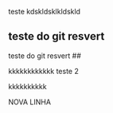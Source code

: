 teste
kdskldsklkldskld


## teste do git resvert ##
teste do git resvert ##

kkkkkkkkkkkk
teste 2

kkkkkkkkkk


NOVA LINHA
